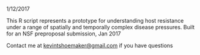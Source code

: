 1/12/2017

This R script represents a prototype for understanding host resistance
under a range of spatially and temporally complex disease pressures. Built for an 
NSF preproposal submission, Jan 2017

Contact me at kevintshoemaker@gmail.com if you have questions

